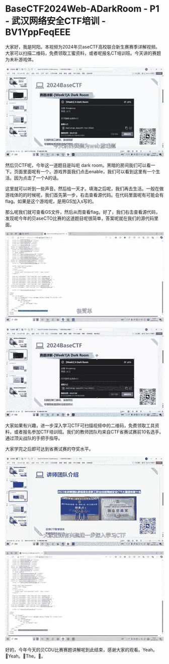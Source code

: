 # BaseCTF2024Web-ADarkRoom - P1 - 武汉网络安全CTF培训 - BV1YppFeqEEE

大家好，我是阿阳。本视频为2024年贝aseCTF高校联合新生赛赛季详解视频。大家可以扫描二维码，免费领取工蜜资料，或者呢报名CT培训班。今天讲的赛题为未补游戏体。



![](img/5171c28e603b4d3893340f994390abbd_1.png)

然后贝CTF呢，今年这一道题目是叫呃 dark room。黑暗的房间我们可以看一下。页面里面呢有一个。游戏界面我们点击enable，我们可以看到这里有一个生活。因为点击了一个A的话。

这里就可以听到一些声音。然后给一天才。填海之后呢，我们再去生活。一般在做游戏体的的时候呢，我们首先第一步，右击查看源代码。在代码里面呢有可能会有flag。如果是这个游戏呢，是用GS加入s写的。

那么呢我们就可查看GS文件，然后从而查看flag。好了，我们右击查看源代码，发现呢今年的贝aseCTO比赛的这道题目呢很简单，答案呢就在我们的源代码里面。



![](img/5171c28e603b4d3893340f994390abbd_3.png)

![](img/5171c28e603b4d3893340f994390abbd_4.png)

大家如果有兴趣，进一步深入学习CTF可扫描视频中的二维码，免费领取工具资料，或者报名参加CTF培训班。我们的教师团队均来自CTF省赛试赛前10名选手。通过顶尖战队的手把手指导。

大家学完之后即可达到省赛试赛的夺奖水平。

![](img/5171c28e603b4d3893340f994390abbd_6.png)

![](img/5171c28e603b4d3893340f994390abbd_7.png)

好的，今年今天的贝CDU比赛赛题讲解呢到此结束，感谢大家的观看。Yeah。🎼Yeah。🎼The。🎼。